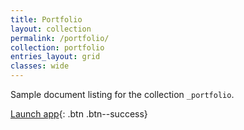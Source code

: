 ```yaml
---
title: Portfolio
layout: collection
permalink: /portfolio/
collection: portfolio
entries_layout: grid
classes: wide
---
```


Sample document listing for the collection `_portfolio`.


[Launch app](https://sentimentsmart.herokuapp.com/){: .btn .btn--success}